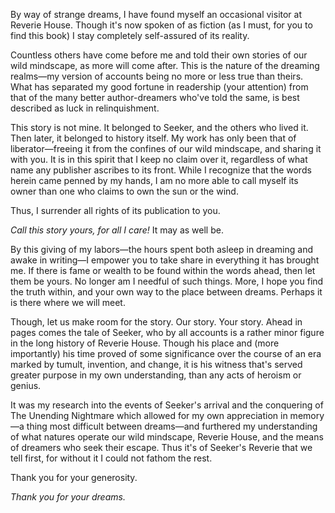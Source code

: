 By way of strange dreams, I have found myself an occasional visitor at Reverie House. Though it's now spoken of as fiction (as I must, for you to find this book) I stay completely self-assured of its reality.

Countless others have come before me and told their own stories of our wild mindscape, as more will come after. This is the nature of the dreaming realms—my version of accounts being no more or less true than theirs. What has separated my good fortune in readership (your attention) from that of the many better author-dreamers who've told the same, is best described as luck in relinquishment.

This story is not mine. It belonged to Seeker, and the others who lived it. Then later, it belonged to history itself. My work has only been that of liberator—freeing it from the confines of our wild mindscape, and sharing it with you. It is in this spirit that I keep no claim over it, regardless of what name any publisher ascribes to its front. While I recognize that the words herein came penned by my hands, I am no more able to call myself its owner than one who claims to own the sun or the wind.

Thus, I surrender all rights of its publication to you.

*Call this story yours, for all I care\!* It may as well be.

By this giving of my labors—the hours spent both asleep in dreaming and awake in writing—I empower you to take share in everything it has brought me. If there is fame or wealth to be found within the words ahead, then let them be yours. No longer am I needful of such things. More, I hope you find the truth within, and your own way to the place between dreams. Perhaps it is there where we will meet.

Though, let us make room for the story. Our story. Your story. Ahead in pages comes the tale of Seeker, who by all accounts is a rather minor figure in the long history of Reverie House. Though his place and (more importantly) his time proved of some significance over the course of an era marked by tumult, invention, and change, it is his witness that's served greater purpose in my own understanding, than any acts of heroism or genius. 

It was my research into the events of Seeker's arrival and the conquering of The Unending Nightmare which allowed for my own appreciation in memory—a thing most difficult between dreams—and furthered my understanding of what natures operate our wild mindscape, Reverie House, and the means of dreamers who seek their escape. Thus it's of Seeker's Reverie that we tell first, for without it I could not fathom the rest.

Thank you for your generosity.

*Thank you for your dreams.*
